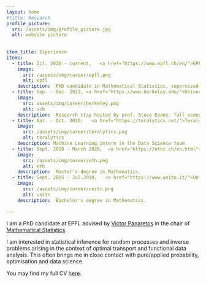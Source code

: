 ```yaml
---
layout: home
#title: Research
profile_picture:
  src: /assets/img/profile_picture.jpg
  alt: website picture
 
 
item_title: Experience
items:
  - title: Oct. 2020 - current,   <a href="https://www.epfl.ch/en/">EPFL (Lausanne, CH)</a> 
    image:
      src: /assets/img/career/epfl.png
      alt: epfl
    description:  PhD candidate in Mathematical Statistics, supervised by prof. Victor Panaretos.
  - title: Sep. - Dec. 2023, <a href="https://www.berkeley.edu/">University of California Berkeley (US)</a> 
    image:
      src: assets/img/career/berkeley.png
      alt: ucb
    description:  Research stay hosted by prof. Steve Evans, fall semester.
  - title: Apr. - Oct. 2020,   <a href="https://teralytics.net/">Teralytics AG (Zürich, CH)</a> 
    image:
      src: /assets/img/career/teralytics.png
      alt: teralytics
    description: Machine Learning intern in the Data Science team.
  - title: Sept. 2018 - March 2020,  <a href="https://ethz.ch/en.html">ETH (Zürich, CH)</a> 
    image:
      src: /assets/img/career/eth.png
      alt: eth
    description:  Master's degree in Mathematics.
  - title: Sept. 2015 - Jul.2018,   <a href="https://www.unitn.it/">Università degli Studi di Trento (IT)</a> 
    image:
      src: /assets/img/career/unitn.png
      alt: unitn
    description:  Bachelor's degree in Mathematics.

---
```

<p>
  I am a PhD candidate at EPFL advised by <a href="https://people.epfl.ch/victor.panaretos">Victor Panaretos</a> in the chair of <a href="https://www.epfl.ch/labs/smat/">Mathematical Statistics</a>.
<p>
    
<p>
I am interested in statistical inference for random processes and inverse problems arising in the context of optimal transport and functional data analysis. 
This often brings me in close contact with pure/applied probability, optimisation and data science.
</p>



<p>
You may find my full CV <a href="https://drive.google.com/file/d/12CBcqyufBB1K-WLaqcSWc6nw6AuceUC2/view?usp=sharing"> here</a>.
</p>

<!-- <br/><br/>

 <p>
The coming semester (Autumn 2023) I will be at  <a href="https://www.berkeley.edu/"> UC Berkeley</a>, where I will be visiting <a href="https://www.stat.berkeley.edu/~evans/">Steve Evans</a>. 
</p> 
  
<p>
  <h4>My research interests</h4>
<p> -->
